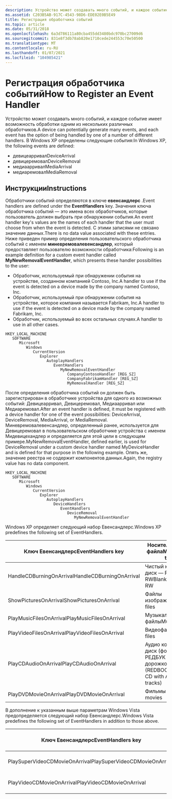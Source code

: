 ```yaml
---
description: Устройство может создавать много событий, и каждое событие имеет возможность обработки одним из нескольких различных обработчиков.
ms.assetid: C203B5AB-917C-4543-98D6-EDE02E0B5E49
title: Регистрация обработчика событий
ms.topic: article
ms.date: 05/31/2018
ms.openlocfilehash: 6a3d786111a80cba455dd3480bdc970bc27009d6
ms.sourcegitcommit: 831e8f3db78ab820e1710cede244553c70e50500
ms.translationtype: MT
ms.contentlocale: ru-RU
ms.lasthandoff: 01/07/2021
ms.locfileid: "104985421"
---
```

# <a name="how-to-register-an-event-handler"></a><span data-ttu-id="7e013-103">Регистрация обработчика событий</span><span class="sxs-lookup"><span data-stu-id="7e013-103">How to Register an Event Handler</span></span>

<span data-ttu-id="7e013-104">Устройство может создавать много событий, и каждое событие имеет возможность обработки одним из нескольких различных обработчиков.</span><span class="sxs-lookup"><span data-stu-id="7e013-104">A device can potentially generate many events, and each event has the option of being handled by one of a number of different handlers.</span></span> <span data-ttu-id="7e013-105">В Windows XP определены следующие события:</span><span class="sxs-lookup"><span data-stu-id="7e013-105">In Windows XP, the following events are defined:</span></span>

-   <span data-ttu-id="7e013-106">девицеарривал</span><span class="sxs-lookup"><span data-stu-id="7e013-106">DeviceArrival</span></span>
-   <span data-ttu-id="7e013-107">девицеремовал</span><span class="sxs-lookup"><span data-stu-id="7e013-107">DeviceRemoval</span></span>
-   <span data-ttu-id="7e013-108">медиаарривал</span><span class="sxs-lookup"><span data-stu-id="7e013-108">MediaArrival</span></span>
-   <span data-ttu-id="7e013-109">медиаремовал</span><span class="sxs-lookup"><span data-stu-id="7e013-109">MediaRemoval</span></span>

## <a name="instructions"></a><span data-ttu-id="7e013-110">Инструкции</span><span class="sxs-lookup"><span data-stu-id="7e013-110">Instructions</span></span>


<span data-ttu-id="7e013-111">Обработчики событий определяются в ключе **евенсандлерс** .</span><span class="sxs-lookup"><span data-stu-id="7e013-111">Event handlers are defined under the **EventHandlers** key.</span></span> <span data-ttu-id="7e013-112">Значения ключа обработчика событий — это имена всех обработчиков, которые пользователь должен выбрать при обнаружении события.</span><span class="sxs-lookup"><span data-stu-id="7e013-112">An event handler key's values are the names of each handler that the user must choose from when the event is detected.</span></span> <span data-ttu-id="7e013-113">С этими записями не связано значение данных.</span><span class="sxs-lookup"><span data-stu-id="7e013-113">There is no data value associated with these entries.</span></span> <span data-ttu-id="7e013-114">Ниже приведен пример определения пользовательского обработчика событий с именем **миневремовалевенсандлер**, который предоставляет пользователю возможности обработчика:</span><span class="sxs-lookup"><span data-stu-id="7e013-114">Following is an example definition for a custom event handler called **MyNewRemovalEventHandler**, which presents these handler possibilities to the user:</span></span>

-   <span data-ttu-id="7e013-115">Обработчик, используемый при обнаружении события на устройстве, созданном компанией Contoso, Inc.</span><span class="sxs-lookup"><span data-stu-id="7e013-115">A handler to use if the event is detected on a device made by the company named Contoso, Inc.</span></span>
-   <span data-ttu-id="7e013-116">Обработчик, используемый при обнаружении события на устройстве, которое компания называется Fabrikam, Inc.</span><span class="sxs-lookup"><span data-stu-id="7e013-116">A handler to use if the event is detected on a device made by the company named Fabrikam, Inc.</span></span>
-   <span data-ttu-id="7e013-117">Обработчик, используемый во всех остальных случаях.</span><span class="sxs-lookup"><span data-stu-id="7e013-117">A handler to use in all other cases.</span></span>

```
HKEY_LOCAL_MACHINE
   SOFTWARE
      Microsoft
         Windows
            CurrentVersion
               Explorer
                  AutoplayHandlers
                     EventHandlers
                        MyNewRemovalEventHandler
                           CompanyContosoHandler [REG_SZ]
                           CompanyFabrikamHandler [REG_SZ]
                           MyRemovalHandler [REG_SZ]
```

<span data-ttu-id="7e013-118">После определения обработчика событий он должен быть зарегистрирован в обработчике устройства для одного из возможных событий: Девицеарривал, Девицеремовал, Медиаарривал или Медиаремовал.</span><span class="sxs-lookup"><span data-stu-id="7e013-118">After an event handler is defined, it must be registered with a device handler for one of the event possibilities: DeviceArrival, DeviceRemoval, MediaArrival, or MediaRemoval.</span></span> <span data-ttu-id="7e013-119">Миневремовалевенсандлер, определенный ранее, используется для Девицеремовал в пользовательском обработчике устройства с именем Мидевицехандлер и определяется для этой цели в следующем примере.</span><span class="sxs-lookup"><span data-stu-id="7e013-119">MyNewRemovalEventHandler, defined earlier, is used for DeviceRemoval under a custom device handler named MyDeviceHandler and is defined for that purpose in the following example.</span></span> <span data-ttu-id="7e013-120">Опять же, значение реестра не содержит компонентов данных.</span><span class="sxs-lookup"><span data-stu-id="7e013-120">Again, the registry value has no data component.</span></span>

```
HKEY_LOCAL_MACHINE
   SOFTWARE
      Microsoft
         Windows
            CurrentVersion
               Explorer
                  AutoplayHandlers
                     DeviceHandlers
                        EventHandlers
                           DeviceRemoval
                              MyNewRemovalEventHandler
```

<span data-ttu-id="7e013-121">Windows XP определяет следующий набор Евенсандлерс.</span><span class="sxs-lookup"><span data-stu-id="7e013-121">Windows XP predefines the following set of EventHandlers.</span></span> 

| <span data-ttu-id="7e013-122">Ключ Евенсандлерс</span><span class="sxs-lookup"><span data-stu-id="7e013-122">EventHandlers key</span></span>        | <span data-ttu-id="7e013-123">Носитель или тип файла</span><span class="sxs-lookup"><span data-stu-id="7e013-123">Media or file type</span></span>                             |
|--------------------------|------------------------------------------------|
| <span data-ttu-id="7e013-124">HandleCDBurningOnArrival</span><span class="sxs-lookup"><span data-stu-id="7e013-124">HandleCDBurningOnArrival</span></span> | <span data-ttu-id="7e013-125">Чистый компакт-диск — R/CD-RW</span><span class="sxs-lookup"><span data-stu-id="7e013-125">Blank CD-R/CD-RW</span></span>                               |
| <span data-ttu-id="7e013-126">ShowPicturesOnArrival</span><span class="sxs-lookup"><span data-stu-id="7e013-126">ShowPicturesOnArrival</span></span>    | <span data-ttu-id="7e013-127">Файлы изображений</span><span class="sxs-lookup"><span data-stu-id="7e013-127">Picture files</span></span>                                  |
| <span data-ttu-id="7e013-128">PlayMusicFilesOnArrival</span><span class="sxs-lookup"><span data-stu-id="7e013-128">PlayMusicFilesOnArrival</span></span>  | <span data-ttu-id="7e013-129">Музыкальные файлы</span><span class="sxs-lookup"><span data-stu-id="7e013-129">Music files</span></span>                                    |
| <span data-ttu-id="7e013-130">PlayVideoFilesOnArrival</span><span class="sxs-lookup"><span data-stu-id="7e013-130">PlayVideoFilesOnArrival</span></span>  | <span data-ttu-id="7e013-131">Видеофайлы</span><span class="sxs-lookup"><span data-stu-id="7e013-131">Video files</span></span>                                    |
| <span data-ttu-id="7e013-132">PlayCDAudioOnArrival</span><span class="sxs-lookup"><span data-stu-id="7e013-132">PlayCDAudioOnArrival</span></span>     | <span data-ttu-id="7e013-133">Аудио компакт-диск (формат РЕДБУК с аудио-дорожкой)</span><span class="sxs-lookup"><span data-stu-id="7e013-133">Audio CD (REDBOOK format CD with Audio tracks)</span></span> |
| <span data-ttu-id="7e013-134">PlayDVDMovieOnArrival</span><span class="sxs-lookup"><span data-stu-id="7e013-134">PlayDVDMovieOnArrival</span></span>    | <span data-ttu-id="7e013-135">Фильмы DVD</span><span class="sxs-lookup"><span data-stu-id="7e013-135">DVD movies</span></span>                                     |



 

<span data-ttu-id="7e013-136">В дополнение к указанным выше параметрам Windows Vista предопределяется следующий набор Евенсандлерс.</span><span class="sxs-lookup"><span data-stu-id="7e013-136">Windows Vista predefines the following set of EventHandlers in addition to those above.</span></span> 

| <span data-ttu-id="7e013-137">Ключ Евенсандлерс</span><span class="sxs-lookup"><span data-stu-id="7e013-137">EventHandlers key</span></span>              | <span data-ttu-id="7e013-138">Носитель или тип файла</span><span class="sxs-lookup"><span data-stu-id="7e013-138">Media or file type</span></span>   |
|--------------------------------|----------------------|
| <span data-ttu-id="7e013-139">PlaySuperVideoCDMovieOnArrival</span><span class="sxs-lookup"><span data-stu-id="7e013-139">PlaySuperVideoCDMovieOnArrival</span></span> | <span data-ttu-id="7e013-140">Фильмы Super Видеокд</span><span class="sxs-lookup"><span data-stu-id="7e013-140">Super VideoCD movies</span></span> |
| <span data-ttu-id="7e013-141">PlayVideoCDMovieOnArrival</span><span class="sxs-lookup"><span data-stu-id="7e013-141">PlayVideoCDMovieOnArrival</span></span>      | <span data-ttu-id="7e013-142">Фильмы Видеокд</span><span class="sxs-lookup"><span data-stu-id="7e013-142">VideoCD movies</span></span>       |



 

 

 



